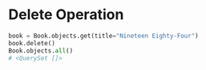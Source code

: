# Delete Operation

```python
book = Book.objects.get(title="Nineteen Eighty-Four")
book.delete()
Book.objects.all()
# <QuerySet []>

